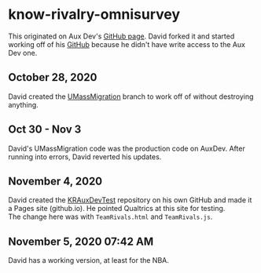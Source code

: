﻿# know-rivalry-omnisurvey  
This originated on Aux Dev's [GitHub page]("https://auxiliarydev.github.io/know-rivalry-omnisurvey/"). David forked it and started working off of his [GitHub]("https://github.com/B-D-T/know-rivalry-omnisurvey") because he didn't have write access to the Aux Dev one.  

## October 28, 2020  
David created the [UMassMigration]("https://github.com/B-D-T/know-rivalry-omnisurvey/tree/UMassMigration") branch to work off of without destroying anything.  

## Oct 30 - Nov 3  
David's UMassMigration code was the production code on AuxDev. After running into errors, David reverted his updates.  

## November 4, 2020  
David created the [KRAuxDevTest]("") repository on his own GitHub and made it a Pages site (github.io). He pointed Qualtrics at this site for testing.  
The change here was with `TeamRivals.html` and `TeamRivals.js`. 

## November 5, 2020 07:42 AM  
David has a working version, at least for the NBA.
